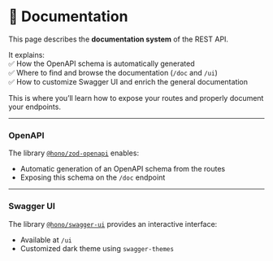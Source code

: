# 📘 Documentation

This page describes the **documentation system** of the REST API.

It explains:  
✅ How the OpenAPI schema is automatically generated  
✅ Where to find and browse the documentation (`/doc` and `/ui`)  
✅ How to customize Swagger UI and enrich the general documentation

This is where you’ll learn how to expose your routes and properly document your endpoints.

---

### OpenAPI

The library [`@hono/zod-openapi`](https://github.com/honojs/zod-openapi) enables:

- Automatic generation of an OpenAPI schema from the routes
- Exposing this schema on the `/doc` endpoint

---

### Swagger UI

The library [`@hono/swagger-ui`](https://github.com/honojs/swagger-ui) provides an interactive interface:

- Available at `/ui`
- Customized dark theme using `swagger-themes`
